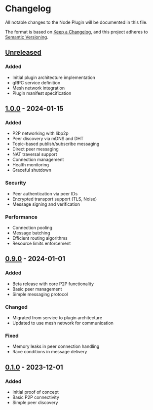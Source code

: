 # Changelog

All notable changes to the Node Plugin will be documented in this file.

The format is based on [Keep a Changelog](https://keepachangelog.com/en/1.0.0/),
and this project adheres to [Semantic Versioning](https://semver.org/spec/v2.0.0.html).

## [Unreleased]

### Added
- Initial plugin architecture implementation
- gRPC service definition
- Mesh network integration
- Plugin manifest specification

## [1.0.0] - 2024-01-15

### Added
- P2P networking with libp2p
- Peer discovery via mDNS and DHT
- Topic-based publish/subscribe messaging
- Direct peer messaging
- NAT traversal support
- Connection management
- Health monitoring
- Graceful shutdown

### Security
- Peer authentication via peer IDs
- Encrypted transport support (TLS, Noise)
- Message signing and verification

### Performance
- Connection pooling
- Message batching
- Efficient routing algorithms
- Resource limits enforcement

## [0.9.0] - 2024-01-01

### Added
- Beta release with core P2P functionality
- Basic peer management
- Simple messaging protocol

### Changed
- Migrated from service to plugin architecture
- Updated to use mesh network for communication

### Fixed
- Memory leaks in peer connection handling
- Race conditions in message delivery

## [0.1.0] - 2023-12-01

### Added
- Initial proof of concept
- Basic P2P connectivity
- Simple peer discovery

[Unreleased]: https://github.com/blackhole/core/compare/v1.0.0...HEAD
[1.0.0]: https://github.com/blackhole/core/compare/v0.9.0...v1.0.0
[0.9.0]: https://github.com/blackhole/core/compare/v0.1.0...v0.9.0
[0.1.0]: https://github.com/blackhole/core/releases/tag/v0.1.0